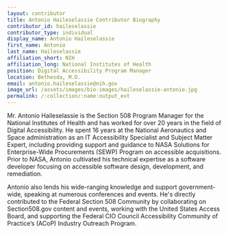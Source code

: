 ```yaml
---
layout: contributor
title: Antonio Haileselassie Contributor Biography
contributor_id: haileselassie
contributor_type: individual
display_name: Antonio Haileselassie
first_name: Antonio
last_name: Haileselassie
affiliation_short: NIH
affiliation_long: National Institutes of Health
position: Digital Accessibility Program Manager
location: Bethesda, M.D. 
email: antonio.haileselassie@nih.gov
image_url: /assets/images/bio-images/haileselassie-antonio.jpg
permalink: /:collection/:name:output_ext
---
```

Mr. Antonio Haileselassie is the Section 508 Program Manager for the National Institutes of Health and has worked for over 20 years in the field of Digital Accessibility.  He spent 16 years at the National Aeronautics and Space administration as an IT Accessibility Specialist and Subject Matter Expert, including providing support and guidance to NASA Solutions for Enterprise-Wide Procurements (SEWP) Program on accessible acquisitions. Prior to NASA, Antonio cultivated his technical expertise as a software developer focusing on accessible software design, development, and remediation.

Antonio also lends his wide-ranging knowledge and support government-wide, speaking at numerous conferences and events. He's directly contributed to the Federal Section 508 Community by collaborating on Section508.gov content and events, working with the United States Access Board, and supporting the Federal CIO Council Accessibility Community of Practice’s (ACoP) Industry Outreach Program. 